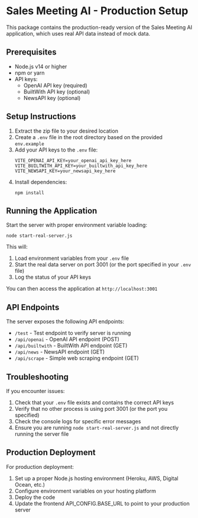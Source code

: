 # Sales Meeting AI - Production Setup

This package contains the production-ready version of the Sales Meeting AI application, which uses real API data instead of mock data.

## Prerequisites

- Node.js v14 or higher
- npm or yarn
- API keys:
  - OpenAI API key (required)
  - BuiltWith API key (optional)
  - NewsAPI key (optional)

## Setup Instructions

1. Extract the zip file to your desired location
2. Create a `.env` file in the root directory based on the provided `env.example`
3. Add your API keys to the `.env` file:
   ```
   VITE_OPENAI_API_KEY=your_openai_api_key_here
   VITE_BUILTWITH_API_KEY=your_builtwith_api_key_here
   VITE_NEWSAPI_KEY=your_newsapi_key_here
   ```
4. Install dependencies:
   ```
   npm install
   ```

## Running the Application

Start the server with proper environment variable loading:

```
node start-real-server.js
```

This will:
1. Load environment variables from your `.env` file
2. Start the real data server on port 3001 (or the port specified in your `.env` file)
3. Log the status of your API keys

You can then access the application at `http://localhost:3001`

## API Endpoints

The server exposes the following API endpoints:

- `/test` - Test endpoint to verify server is running
- `/api/openai` - OpenAI API endpoint (POST)
- `/api/builtwith` - BuiltWith API endpoint (GET)
- `/api/news` - NewsAPI endpoint (GET)
- `/api/scrape` - Simple web scraping endpoint (GET)

## Troubleshooting

If you encounter issues:

1. Check that your `.env` file exists and contains the correct API keys
2. Verify that no other process is using port 3001 (or the port you specified)
3. Check the console logs for specific error messages
4. Ensure you are running `node start-real-server.js` and not directly running the server file

## Production Deployment

For production deployment:

1. Set up a proper Node.js hosting environment (Heroku, AWS, Digital Ocean, etc.)
2. Configure environment variables on your hosting platform
3. Deploy the code
4. Update the frontend API_CONFIG.BASE_URL to point to your production server 